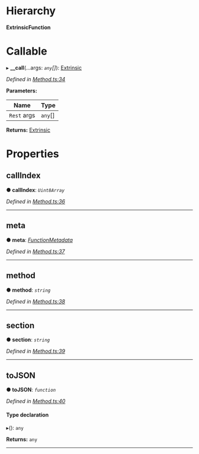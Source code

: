 

# Hierarchy

**ExtrinsicFunction**

# Callable
▸ **__call**(...args: *`any`[]*): [Extrinsic](../classes/_extrinsic_.extrinsic.md)

*Defined in [Method.ts:34](https://github.com/polkadot-js/api/blob/488f42c/packages/types/src/Method.ts#L34)*

**Parameters:**

| Name | Type |
| ------ | ------ |
| `Rest` args | `any`[] |

**Returns:** [Extrinsic](../classes/_extrinsic_.extrinsic.md)

# Properties

<a id="callindex"></a>

##  callIndex

**● callIndex**: *`Uint8Array`*

*Defined in [Method.ts:36](https://github.com/polkadot-js/api/blob/488f42c/packages/types/src/Method.ts#L36)*

___
<a id="meta"></a>

##  meta

**● meta**: *[FunctionMetadata](../classes/_metadata_modules_.functionmetadata.md)*

*Defined in [Method.ts:37](https://github.com/polkadot-js/api/blob/488f42c/packages/types/src/Method.ts#L37)*

___
<a id="method"></a>

##  method

**● method**: *`string`*

*Defined in [Method.ts:38](https://github.com/polkadot-js/api/blob/488f42c/packages/types/src/Method.ts#L38)*

___
<a id="section"></a>

##  section

**● section**: *`string`*

*Defined in [Method.ts:39](https://github.com/polkadot-js/api/blob/488f42c/packages/types/src/Method.ts#L39)*

___
<a id="tojson"></a>

##  toJSON

**● toJSON**: *`function`*

*Defined in [Method.ts:40](https://github.com/polkadot-js/api/blob/488f42c/packages/types/src/Method.ts#L40)*

#### Type declaration
▸(): `any`

**Returns:** `any`

___

